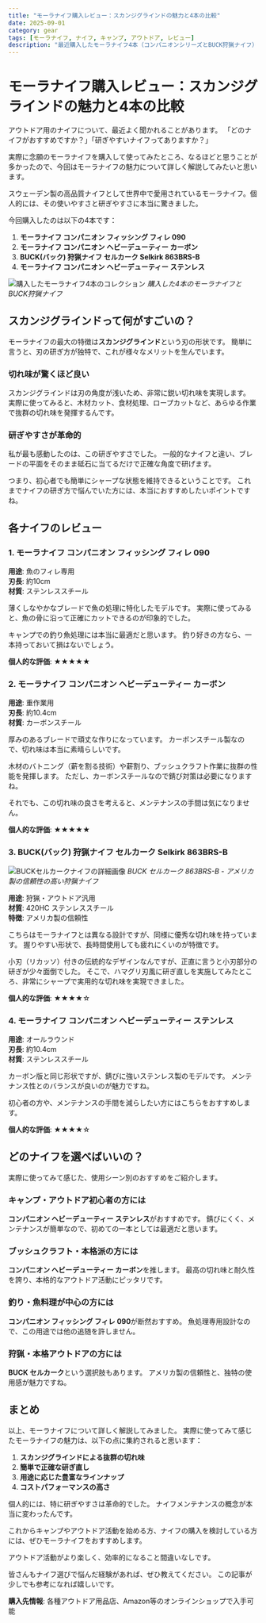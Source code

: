 ```yaml
---
title: "モーラナイフ購入レビュー：スカンジグラインドの魅力と4本の比較"
date: 2025-09-01
category: gear
tags: [モーラナイフ, ナイフ, キャンプ, アウトドア, レビュー]
description: "最近購入したモーラナイフ4本（コンパニオンシリーズとBUCK狩猟ナイフ）の詳細レビュー。スカンジグラインドの切れ味と研ぎやすさについて"
---
```


# モーラナイフ購入レビュー：スカンジグラインドの魅力と4本の比較

アウトドア用のナイフについて、最近よく聞かれることがあります。
「どのナイフがおすすめですか？」「研ぎやすいナイフってありますか？」

実際に念願のモーラナイフを購入して使ってみたところ、なるほどと思うことが多かったので、今回はモーラナイフの魅力について詳しく解説してみたいと思います。

スウェーデン製の高品質ナイフとして世界中で愛用されているモーラナイフ。個人的には、その使いやすさと研ぎやすさに本当に驚きました。

今回購入したのは以下の4本です：

1. **モーラナイフ コンパニオン フィッシング フィレ 090**
2. **モーラナイフ コンパニオン ヘビーデューティー カーボン**
3. **BUCK(バック) 狩猟ナイフ セルカーク Selkirk 863BRS-B**
4. **モーラナイフ コンパニオン ヘビーデューティー ステンレス**

![購入したモーラナイフ4本のコレクション](../images/2025-09-01-morakniv-01.jpg)
*購入した4本のモーラナイフとBUCK狩猟ナイフ*

## スカンジグラインドって何がすごいの？

モーラナイフの最大の特徴は**スカンジグラインド**という刃の形状です。
簡単に言うと、刃の研ぎ方が独特で、これが様々なメリットを生んでいます。

### 切れ味が驚くほど良い
スカンジグラインドは刃の角度が浅いため、非常に鋭い切れ味を実現します。
実際に使ってみると、木材カット、食材処理、ロープカットなど、あらゆる作業で抜群の切れ味を発揮するんです。

### 研ぎやすさが革命的
私が最も感動したのは、この研ぎやすさでした。
一般的なナイフと違い、ブレードの平面をそのまま砥石に当てるだけで正確な角度で研げます。

つまり、初心者でも簡単にシャープな状態を維持できるということです。
これまでナイフの研ぎ方で悩んでいた方には、本当におすすめしたいポイントですね。

## 各ナイフのレビュー

### 1. モーラナイフ コンパニオン フィッシング フィレ 090

**用途**: 魚のフィレ専用  
**刃長**: 約10cm  
**材質**: ステンレススチール

薄くしなやかなブレードで魚の処理に特化したモデルです。
実際に使ってみると、魚の骨に沿って正確にカットできるのが印象的でした。

キャンプでの釣り魚処理には本当に最適だと思います。
釣り好きの方なら、一本持っておいて損はないでしょう。

**個人的な評価**: ★★★★★

### 2. モーラナイフ コンパニオン ヘビーデューティー カーボン

**用途**: 重作業用  
**刃長**: 約10.4cm  
**材質**: カーボンスチール

厚みのあるブレードで頑丈な作りになっています。
カーボンスチール製なので、切れ味は本当に素晴らしいです。

木材のバトニング（薪を割る技術）や薪割り、ブッシュクラフト作業に抜群の性能を発揮します。
ただし、カーボンスチールなので錆び対策は必要になりますね。

それでも、この切れ味の良さを考えると、メンテナンスの手間は気になりません。

**個人的な評価**: ★★★★★

### 3. BUCK(バック) 狩猟ナイフ セルカーク Selkirk 863BRS-B

![BUCKセルカークナイフの詳細画像](../images/2025-09-01-morakniv-02.jpg)
*BUCK セルカーク 863BRS-B - アメリカ製の信頼性の高い狩猟ナイフ*

**用途**: 狩猟・アウトドア汎用  
**材質**: 420HC ステンレススチール  
**特徴**: アメリカ製の信頼性

こちらはモーラナイフとは異なる設計ですが、同様に優秀な切れ味を持っています。
握りやすい形状で、長時間使用しても疲れにくいのが特徴です。

小刃（リカッソ）付きの伝統的なデザインなんですが、正直に言うと小刃部分の研ぎが少々面倒でした。
そこで、ハマグリ刃風に研ぎ直しを実施してみたところ、非常にシャープで実用的な切れ味を実現できました。

**個人的な評価**: ★★★★☆

### 4. モーラナイフ コンパニオン ヘビーデューティー ステンレス

**用途**: オールラウンド  
**刃長**: 約10.4cm  
**材質**: ステンレススチール

カーボン版と同じ形状ですが、錆びに強いステンレス製のモデルです。
メンテナンス性とのバランスが良いのが魅力ですね。

初心者の方や、メンテナンスの手間を減らしたい方にはこちらをおすすめします。

**個人的な評価**: ★★★★☆

## どのナイフを選べばいいの？

実際に使ってみて感じた、使用シーン別のおすすめをご紹介します。

### キャンプ・アウトドア初心者の方には
**コンパニオン ヘビーデューティー ステンレス**がおすすめです。
錆びにくく、メンテナンスが簡単なので、初めての一本としては最適だと思います。

### ブッシュクラフト・本格派の方には
**コンパニオン ヘビーデューティー カーボン**を推します。
最高の切れ味と耐久性を誇り、本格的なアウトドア活動にピッタリです。

### 釣り・魚料理が中心の方には
**コンパニオン フィッシング フィレ 090**が断然おすすめ。
魚処理専用設計なので、この用途では他の追随を許しません。

### 狩猟・本格アウトドアの方には
**BUCK セルカーク**という選択肢もあります。
アメリカ製の信頼性と、独特の使用感が魅力ですね。

## まとめ

以上、モーラナイフについて詳しく解説してみました。
実際に使ってみて感じたモーラナイフの魅力は、以下の点に集約されると思います：

1. **スカンジグラインドによる抜群の切れ味**
2. **簡単で正確な研ぎ直し**
3. **用途に応じた豊富なラインナップ**
4. **コストパフォーマンスの高さ**

個人的には、特に研ぎやすさは革命的でした。
ナイフメンテナンスの概念が本当に変わったんです。

これからキャンプやアウトドア活動を始める方、ナイフの購入を検討している方には、ぜひモーラナイフをおすすめします。

アウトドア活動がより楽しく、効率的になること間違いなしです。

皆さんもナイフ選びで悩んだ経験があれば、ぜひ教えてください。
この記事が少しでも参考になれば嬉しいです。

**購入先情報**: 各種アウトドア用品店、Amazon等のオンラインショップで入手可能